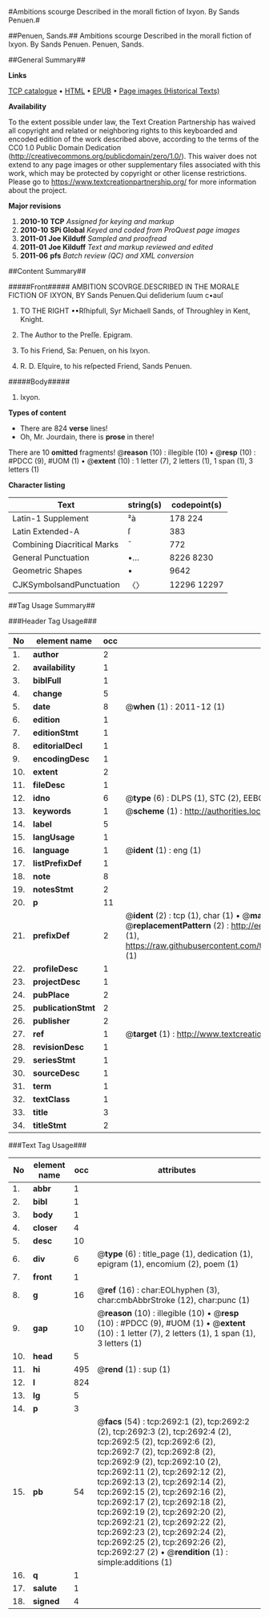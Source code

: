 #Ambitions scourge Described in the morall fiction of Ixyon. By Sands Penuen.#

##Penuen, Sands.##
Ambitions scourge Described in the morall fiction of Ixyon. By Sands Penuen.
Penuen, Sands.

##General Summary##

**Links**

[TCP catalogue](http://www.ota.ox.ac.uk/tcp/)  • 
[HTML](http://tei.it.ox.ac.uk/tcp/Texts-HTML/free/A09/A09303.html)  • 
[EPUB](http://tei.it.ox.ac.uk/tcp/Texts-EPUB/free/A09/A09303.epub) • 
[Page images (Historical Texts)](https://historicaltexts.jisc.ac.uk/eebo-99838318e)

**Availability**

To the extent possible under law, the Text Creation Partnership has waived all copyright and related or neighboring rights to this keyboarded and encoded edition of the work described above, according to the terms of the CC0 1.0 Public Domain Dedication (http://creativecommons.org/publicdomain/zero/1.0/). This waiver does not extend to any page images or other supplementary files associated with this work, which may be protected by copyright or other license restrictions. Please go to https://www.textcreationpartnership.org/ for more information about the project.

**Major revisions**

1. __2010-10__ __TCP__ *Assigned for keying and markup*
1. __2010-10__ __SPi Global__ *Keyed and coded from ProQuest page images*
1. __2011-01__ __Joe Kilduff__ *Sampled and proofread*
1. __2011-01__ __Joe Kilduff__ *Text and markup reviewed and edited*
1. __2011-06__ __pfs__ *Batch review (QC) and XML conversion*

##Content Summary##

#####Front#####
AMBITION SCOVRGE.DESCRIBED IN THE MORALE FICTION OF IXYON, BY Sands Penuen.Qui deſiderium ſuum c•auſ
1. TO THE RIGHT ••Rſhipfull, Syr Michaell Sands, of Throughley in Kent, Knight.

1. The Author to the Preſſe. Epigram.

1. To his Friend, Sa: Penuen, on his Ixyon.

1. R. D. Eſquire, to his reſpected Friend, Sands Penuen.

#####Body#####

1. Ixyon.

**Types of content**

  * There are 824 **verse** lines!
  * Oh, Mr. Jourdain, there is **prose** in there!

There are 10 **omitted** fragments! 
 @__reason__ (10) : illegible (10)  •  @__resp__ (10) : #PDCC (9), #UOM (1)  •  @__extent__ (10) : 1 letter (7), 2 letters (1), 1 span (1), 3 letters (1)

**Character listing**


|Text|string(s)|codepoint(s)|
|---|---|---|
|Latin-1 Supplement|²à|178 224|
|Latin Extended-A|ſ|383|
|Combining             Diacritical Marks|̄|772|
|General Punctuation|•…|8226 8230|
|Geometric Shapes|▪|9642|
|CJKSymbolsandPunctuation|〈〉|12296 12297|

##Tag Usage Summary##

###Header Tag Usage###

|No|element name|occ|attributes|
|---|---|---|---|
|1.|__author__|2||
|2.|__availability__|1||
|3.|__biblFull__|1||
|4.|__change__|5||
|5.|__date__|8| @__when__ (1) : 2011-12 (1)|
|6.|__edition__|1||
|7.|__editionStmt__|1||
|8.|__editorialDecl__|1||
|9.|__encodingDesc__|1||
|10.|__extent__|2||
|11.|__fileDesc__|1||
|12.|__idno__|6| @__type__ (6) : DLPS (1), STC (2), EEBO-CITATION (1), PROQUEST (1), VID (1)|
|13.|__keywords__|1| @__scheme__ (1) : http://authorities.loc.gov/ (1)|
|14.|__label__|5||
|15.|__langUsage__|1||
|16.|__language__|1| @__ident__ (1) : eng (1)|
|17.|__listPrefixDef__|1||
|18.|__note__|8||
|19.|__notesStmt__|2||
|20.|__p__|11||
|21.|__prefixDef__|2| @__ident__ (2) : tcp (1), char (1)  •  @__matchPattern__ (2) : ([0-9\-]+):([0-9IVX]+) (1), (.+) (1)  •  @__replacementPattern__ (2) : http://eebo.chadwyck.com/downloadtiff?vid=$1&page=$2 (1), https://raw.githubusercontent.com/textcreationpartnership/Texts/master/tcpchars.xml#$1 (1)|
|22.|__profileDesc__|1||
|23.|__projectDesc__|1||
|24.|__pubPlace__|2||
|25.|__publicationStmt__|2||
|26.|__publisher__|2||
|27.|__ref__|1| @__target__ (1) : http://www.textcreationpartnership.org/docs/. (1)|
|28.|__revisionDesc__|1||
|29.|__seriesStmt__|1||
|30.|__sourceDesc__|1||
|31.|__term__|1||
|32.|__textClass__|1||
|33.|__title__|3||
|34.|__titleStmt__|2||


###Text Tag Usage###

|No|element name|occ|attributes|
|---|---|---|---|
|1.|__abbr__|1||
|2.|__bibl__|1||
|3.|__body__|1||
|4.|__closer__|4||
|5.|__desc__|10||
|6.|__div__|6| @__type__ (6) : title_page (1), dedication (1), epigram (1), encomium (2), poem (1)|
|7.|__front__|1||
|8.|__g__|16| @__ref__ (16) : char:EOLhyphen (3), char:cmbAbbrStroke (12), char:punc (1)|
|9.|__gap__|10| @__reason__ (10) : illegible (10)  •  @__resp__ (10) : #PDCC (9), #UOM (1)  •  @__extent__ (10) : 1 letter (7), 2 letters (1), 1 span (1), 3 letters (1)|
|10.|__head__|5||
|11.|__hi__|495| @__rend__ (1) : sup (1)|
|12.|__l__|824||
|13.|__lg__|5||
|14.|__p__|3||
|15.|__pb__|54| @__facs__ (54) : tcp:2692:1 (2), tcp:2692:2 (2), tcp:2692:3 (2), tcp:2692:4 (2), tcp:2692:5 (2), tcp:2692:6 (2), tcp:2692:7 (2), tcp:2692:8 (2), tcp:2692:9 (2), tcp:2692:10 (2), tcp:2692:11 (2), tcp:2692:12 (2), tcp:2692:13 (2), tcp:2692:14 (2), tcp:2692:15 (2), tcp:2692:16 (2), tcp:2692:17 (2), tcp:2692:18 (2), tcp:2692:19 (2), tcp:2692:20 (2), tcp:2692:21 (2), tcp:2692:22 (2), tcp:2692:23 (2), tcp:2692:24 (2), tcp:2692:25 (2), tcp:2692:26 (2), tcp:2692:27 (2)  •  @__rendition__ (1) : simple:additions (1)|
|16.|__q__|1||
|17.|__salute__|1||
|18.|__signed__|4||

